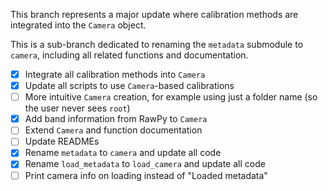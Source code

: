 This branch represents a major update where calibration methods are integrated into the `Camera` object.

This is a sub-branch dedicated to renaming the `metadata` submodule to `camera`, including all related functions and documentation.

- [x] Integrate all calibration methods into `Camera`
- [x] Update all scripts to use `Camera`-based calibrations
- [ ] More intuitive `Camera` creation, for example using just a folder name (so the user never sees `root`)
- [x] Add band information from RawPy to `Camera`
- [ ] Extend `Camera` and function documentation
- [ ] Update READMEs
- [x] Rename `metadata` to `camera` and update all code
- [x] Rename `load_metadata` to `load_camera` and update all code
- [ ] Print camera info on loading instead of "Loaded metadata"
